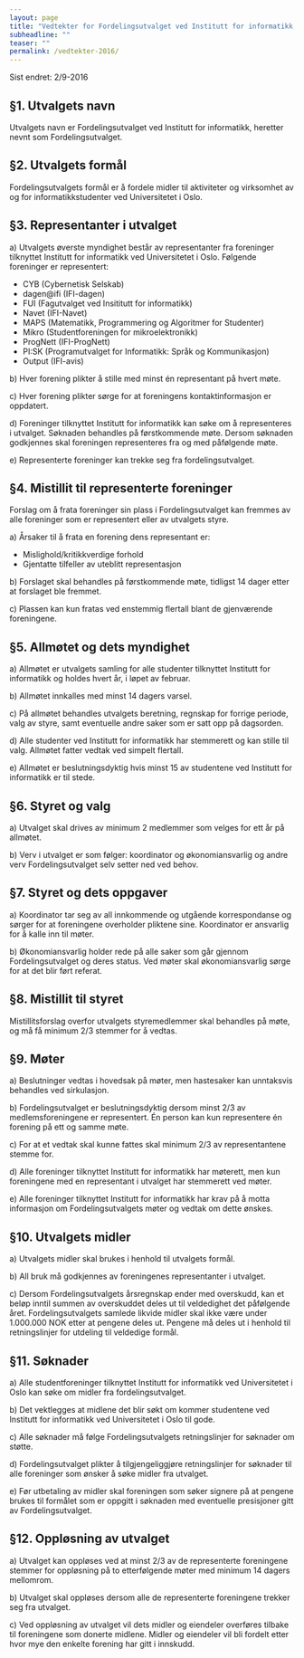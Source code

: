 ```yaml
---
layout: page
title: "Vedtekter for Fordelingsutvalget ved Institutt for informatikk, UiO"
subheadline: ""
teaser: ""
permalink: /vedtekter-2016/
---
```


Sist endret: 2/9-2016

## §1. Utvalgets navn

Utvalgets navn er Fordelingsutvalget ved Institutt for informatikk, heretter nevnt som 	Fordelingsutvalget.

## §2. Utvalgets formål

Fordelingsutvalgets formål er å fordele midler til aktiviteter og virksomhet av og for 	informatikkstudenter ved Universitetet i Oslo.

## §3. Representanter i utvalget

a) Utvalgets øverste myndighet består av representanter fra foreninger tilknyttet Institutt for informatikk ved Universitetet i Oslo. Følgende foreninger er representert:
  - CYB (Cybernetisk Selskab)
  - dagen@ifi (IFI-dagen)
  - FUI (Fagutvalget ved Insititutt for informatikk)
  - Navet (IFI-Navet)
  - MAPS (Matematikk, Programmering og Algoritmer for Studenter)
  - Mikro (Studentforeningen for mikroelektronikk)
  - ProgNett (IFI-ProgNett)
  - PI:SK (Programutvalget for Informatikk: Språk og Kommunikasjon)
  - Output (IFI-avis)

b) Hver forening plikter å stille med minst én representant på hvert møte.

c) Hver forening plikter sørge for at foreningens kontaktinformasjon er oppdatert.

d) Foreninger tilknyttet Institutt for informatikk kan søke om å representeres i utvalget. Søknaden behandles på førstkommende møte. Dersom søknaden godkjennes skal foreningen representeres fra og med påfølgende møte.

e) Representerte foreninger kan trekke seg fra fordelingsutvalget.

## §4. Mistillit til representerte foreninger

Forslag om å frata foreninger sin plass i Fordelingsutvalget kan fremmes av alle foreninger som er representert eller av utvalgets styre.

a) Årsaker til å frata en forening dens representant er:
  - Mislighold/kritikkverdige forhold
  - Gjentatte tilfeller av uteblitt representasjon

b) Forslaget skal behandles på førstkommende møte, tidligst 14 dager etter at forslaget ble fremmet.

c) Plassen kan kun fratas ved enstemmig flertall blant de gjenværende foreningene.

## §5. Allmøtet og dets myndighet

a) Allmøtet er utvalgets samling for alle studenter tilknyttet Institutt for informatikk og holdes hvert år, i løpet av februar.

b) Allmøtet innkalles med minst 14 dagers varsel.

c) På allmøtet behandles utvalgets beretning, regnskap for forrige periode, valg av styre, samt eventuelle andre saker som er satt opp på dagsorden.

d) Alle studenter ved Institutt for informatikk har stemmerett og kan stille til valg. Allmøtet fatter vedtak ved simpelt flertall.

e) Allmøtet er beslutningsdyktig hvis minst 15 av studentene ved Institutt for informatikk er til stede.

## §6. Styret og valg
a) Utvalget skal drives av minimum 2 medlemmer som velges for ett år på allmøtet.

b) Verv i utvalget er som følger: koordinator og økonomiansvarlig og andre verv Fordelingsutvalget selv setter ned ved behov.

## §7. Styret og dets oppgaver

a) Koordinator tar seg av all innkommende og utgående korrespondanse og sørger for at foreningene overholder pliktene sine. Koordinator er ansvarlig for å kalle inn til møter.

b) Økonomiansvarlig holder rede på alle saker som går gjennom Fordelingsutvalget og deres status. Ved møter skal økonomiansvarlig sørge for at det blir ført referat.

## §8. Mistillit til styret

Mistillitsforslag overfor utvalgets styremedlemmer skal behandles på møte, og må få minimum 2/3 stemmer for å vedtas.

## §9. Møter

a)  Beslutninger vedtas i hovedsak på møter, men hastesaker kan unntaksvis behandles ved sirkulasjon.

b) Fordelingsutvalget er beslutningsdyktig dersom minst 2/3 av medlemsforeningene er representert. Én person kan kun representere én forening på ett og samme møte.

c) For at et vedtak skal kunne fattes skal minimum 2/3 av representantene stemme for.

d) Alle foreninger tilknyttet Institutt for informatikk har møterett, men kun foreningene med en representant i utvalget har stemmerett ved møter.

e)  Alle foreninger tilknyttet Institutt for informatikk har krav på å motta informasjon om Fordelingsutvalgets møter og vedtak om dette ønskes.

## §10. Utvalgets midler

a) Utvalgets midler skal brukes i henhold til utvalgets formål.

b) All bruk må godkjennes av foreningenes representanter i utvalget.

c) Dersom Fordelingsutvalgets årsregnskap ender med overskudd, kan et beløp inntil summen av overskuddet deles ut til veldedighet det påfølgende året. Fordelingsutvalgets samlede likvide midler skal ikke være under 1.000.000 NOK etter at pengene deles ut. Pengene må deles ut i henhold til retningslinjer for utdeling til veldedige formål.

## §11. Søknader

a) Alle studentforeninger tilknyttet Institutt for informatikk ved Universitetet i Oslo kan søke om midler fra fordelingsutvalget.

b) Det vektlegges at midlene det blir søkt om kommer studentene ved Institutt for informatikk ved Universitetet i Oslo til gode.

c) Alle søknader må følge Fordelingsutvalgets retningslinjer for søknader om støtte.

d) Fordelingsutvalget plikter å tilgjengeliggjøre retningslinjer for søknader til alle foreninger som ønsker å søke midler fra utvalget.

e) Før utbetaling av midler skal foreningen som søker signere på at pengene brukes til 	formålet som er oppgitt i søknaden med eventuelle presisjoner gitt av Fordelingsutvalget.


## §12. Oppløsning av utvalget

a) Utvalget kan oppløses ved at minst 2/3 av de representerte foreningene stemmer for oppløsning på to etterfølgende møter med minimum 14 dagers mellomrom.

b) Utvalget skal oppløses dersom alle de representerte foreningene trekker seg fra utvalget.
     
c) Ved oppløsning av utvalget vil dets midler og eiendeler overføres tilbake til foreningene som donerte midlene. Midler og eiendeler vil bli fordelt etter hvor mye den enkelte forening har gitt i innskudd.
